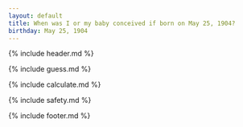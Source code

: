 ```yaml
---
layout: default
title: When was I or my baby conceived if born on May 25, 1904?
birthday: May 25, 1904
---
```


{% include header.md %}

{% include guess.md %}

{% include calculate.md %}

{% include safety.md %}

{% include footer.md %}



